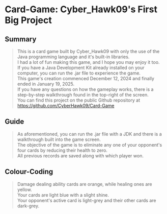 ﻿# Card-Game: Cyber_Hawk09's First Big Project
## Summary
> This is a card game built by Cyber_Hawk09 with only the use of the Java programming language and it's built-in libraries.<br>
> I had a lot of fun making this game, and I hope you may enjoy it too.<br>
> If you have a Java Development Kit already installed on your computer, you can run the .jar file to experience the game.<br>
> This game's creation commenced December 12, 2024 and finally ended in January 19, 2025.<br>
> If you have any questions on how the gameplay works, there is a step-by-step walkthrough found in the top-right of the screen.<br>
> You can find this project on the public Github repository at https://github.com/CyberHawk09/Card-Game

## Guide
> As aforementioned, you can run the .jar file with a JDK and there is a walkthrough built into the game screen.<br>
> The objective of the game is to eliminate any one of your opponent's four cards by reducing their health to zero.<br>
> All previous records are saved along with which player won.

## Colour-Coding
> Damage dealing ability cards are orange, while healing ones are yellow.<br>
> Your cards are light blue with a slight shine.<br>
> Your opponent's active card is light-grey and their other cards are dark-grey.<br>
